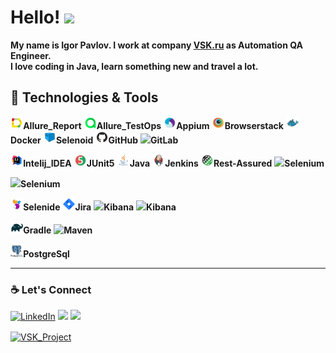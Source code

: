 # Hello! <img src="https://raw.githubusercontent.com/MartinHeinz/MartinHeinz/master/wave.gif" width="30px">

**My name is Igor Pavlov. I work at company [VSK.ru](https://www.vsk.ru) as Automation QA Engineer.**  
**I love coding in Java, learn something new and travel a lot.**

## 🔧 Technologies & Tools 
<img width="4%" title="Allure Report" src="logo/Allure_Report.svg">**Allure_Report**
<img width="4%" title="Allure Report" src="logo/Allure_TestOps.svg">**Allure_TestOps**
<img width="4%" title="Allure Report" src="logo/Appium.svg">**Appium**
<img width="4%" title="Allure Report" src="logo/Browserstack.svg">**Browserstack**
<img width="4%" title="Allure Report" src="logo/Docker.svg">**Docker**
<img width="4%" title="Allure Report" src="logo/Selenoid.svg">**Selenoid**
<img width="4%" title="Allure Report" src="logo/GitHub.svg">**GitHub**
<img width="4%" src="https://img.icons8.com/color/36/000000/gitlab.png"/>**GitLab**

<img width="4%" title="Allure Report" src="logo/Intelij_IDEA.svg">**Intelij_IDEA**
<img width="4%" title="Allure Report" src="logo/JUnit5.svg">**JUnit5**
<img width="4%" title="Allure Report" src="logo/Java.svg">**Java**
<img width="4%" title="Allure Report" src="logo/Jenkins.svg">**Jenkins**
<img width="4%" title="Allure Report" src="logo/Rest-Assured.svg">**Rest-Assured**
<img width="4%" src="https://img.icons8.com/officel/36/000000/selenium-test-automation.png"/>**Selenium**

<img width="4%" src="https://raw.githubusercontent.com/detain/svg-logos/780f25886640cef088af994181646db2f6b1a3f8/svg/selenium-logo.svg"/>**Selenium**

<img width="4%" title="Allure Report" src="logo/Selenide.svg">**Selenide**
<img width="4%" title="Allure Report" src="logo/Jira.svg">**Jira**
<img width="4%" src="https://img.icons8.com/color/36/000000/kibana.png"/>**Kibana** 
<img width="4%" src="https://www.vectorlogo.zone/logos/elasticco_kibana/elasticco_kibana-icon.svg"/>**Kibana** 

<img width="4%" title="Allure Report" src="logo/Gradle.svg">**Gradle**
<img width="4%" src="https://img.icons8.com/ios/36/000000/maven-ios.png"/>**Maven**	

<img width="4%" src="https://raw.githubusercontent.com/devicons/devicon/master/icons/postgresql/postgresql-original-wordmark.svg"/>**PostgreSql** 


---

### :coffee: Let's Connect 
<p align="left">
	<a href="https://www.linkedin.com/in/igor-pavlov13/"><img src="https://img.icons8.com/bubbles/70/000000/linkedin.png" alt="LinkedIn" target="_blank"/></a>
	<a href="https://t.me/travel_qa"><img src="https://img.icons8.com/bubbles/70/000000/telegram-app.png" target="_blank"/></a>
	<a href="https://www.instagram.com/pavlov_ig/"><img src="https://img.icons8.com/bubbles/70/000000/instagram-new.png" target="_blank"/></a>
</p>
<a href="https://github.com/igor-QA/VSK_Project">
  <img align="center" src="https://github-readme-stats.anuraghazra1.vercel.app/api?username=igor-QA&show_icons=true&include_all_commits=true&theme=tokyonight&&count_private=true" alt="VSK_Project"/>
</a>
